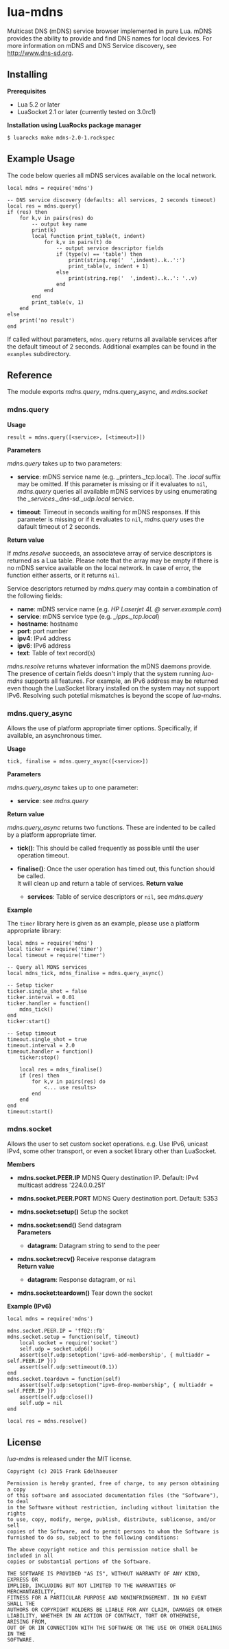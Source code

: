 # lua-mdns

Multicast DNS (mDNS) service browser implemented in pure Lua. mDNS provides the ability to provide and find DNS names for local devices. For more information on mDNS and DNS Service discovery, see <http://www.dns-sd.org>.


## Installing

**Prerequisites**

* Lua 5.2 or later
* LuaSocket 2.1 or later (currently tested on 3.0rc1)

**Installation using LuaRocks package manager**

    $ luarocks make mdns-2.0-1.rockspec


## Example Usage

The code below queries all mDNS services available on the local network.

    local mdns = require('mdns')

    -- DNS service discovery (defaults: all services, 2 seconds timeout)
    local res = mdns.query()
    if (res) then
        for k,v in pairs(res) do
            -- output key name
            print(k)
            local function print_table(t, indent)
                for k,v in pairs(t) do
                    -- output service descriptor fields
                    if (type(v) == 'table') then
                        print(string.rep('  ',indent)..k..':')
                        print_table(v, indent + 1)
                    else
                        print(string.rep('  ',indent)..k..': '..v)
                    end
                end
            end
            print_table(v, 1)
        end
    else
        print('no result')
    end

If called without parameters, `mdns.query` returns all available services after the default timeout of 2 seconds. Additional examples can be found in the `examples` subdirectory.


## Reference

The module exports _mdns.query_, mdns.query_async, and _mdns.socket_


### mdns.query

**Usage**

    result = mdns.query([<service>, [<timeout>]])


**Parameters**

_mdns.query_ takes up to two parameters:

* **service**: mDNS service name (e.g. \_printers.\_tcp.local). The _.local_ suffix may be omitted. If this parameter is missing or if it evaluates to `nil`, _mdns.query_ queries all available mDNS services by using enumerating the *\_services.\_dns-sd.\_udp.local* service.

* **timeout**: Timeout in seconds waiting for mDNS responses. If this parameter is missing or if it evaluates to `nil`, _mdns.query_ uses the dafault timeout of 2 seconds.


**Return value**

If _mdns\.resolve_ succeeds, an associateve array of service descriptors is returned as a Lua table. Please note that the array may be empty if there is no mDNS service available on the local network. In case of error, the function either asserts, or it returns `nil`.

Service descriptors returned by _mdns.query_ may contain a combination of the following fields:

* **name**: mDNS service name (e.g. _HP Laserjet 4L @ server.example.com_)
* **service**: mDNS service type (e.g. _\_ipps.\_tcp.local_)
* **hostname**: hostname
* **port**: port number
* **ipv4**: IPv4 address
* **ipv6**: IPv6 address
* **text**: Table of text record(s)

_mdns\.resolve_ returns whatever information the mDNS daemons provide. The presence of certain fields doesn't imply that the system running _lua-mdns_ supports all features. For example, an IPv6 address may be returned even though the LuaSocket library installed on the system may not support IPv6. Resolving such potetial mismatches is beyond the scope of _lua-mdns_.

### mdns.query_async

Allows the use of platform appropriate timer options. Specifically, if available, an asynchronous timer.

**Usage**

    tick, finalise = mdns.query_async([<service>])

**Parameters**

_mdns.query_async_ takes up to one parameter:

* **service**: see _mdns.query_

**Return value**

_mdns.query_async_ returns two functions. These are indented to be called by a platform appropriate timer.

* **tick()**: This should be called frequently as possible until the user operation timeout.

* **finalise()**: Once the user operation has timed out, this function should be called.\
It will clean up and return a table of services.
**Return value**
    * **services**: Table of service descriptors or `nil`, see _mdns.query_

**Example**

The `timer` library here is given as an example, please use a platform appropriate library:

    local mdns = require('mdns')
    local ticker = require('timer')
    local timeout = require('timer')

    -- Query all MDNS services
    local mdns_tick, mdns_finalise = mdns.query_async()

    -- Setup ticker
    ticker.single_shot = false
    ticker.interval = 0.01
    ticker.handler = function()
        mdns_tick()
    end
    ticker:start()

    -- Setup timeout
    timeout.single_shot = true
    timeout.interval = 2.0
    timeout.handler = function()
        ticker:stop()

        local res = mdns_finalise()
        if (res) then
            for k,v in pairs(res) do
                <... use results>
            end
        end
    end
    timeout:start()

### mdns.socket

Allows the user to set custom socket operations.
e.g. Use IPv6, unicast IPv4, some other transport, or even a socket library other than LuaSocket.

**Members**

* **mdns.socket.PEER.IP**
    MDNS Query destination IP.
    Default: IPv4 multicast address '224.0.0.251'

* **mdns.socket.PEER.PORT**
    MDNS Query destination port.
    Default: 5353

* **mdns.socket:setup()**
    Setup the socket

* **mdns.socket:send()**
    Send datagram\
    **Parameters**
    * **datagram**: Datagram string to send to the peer

* **mdns.socket:recv()**
    Receive response datagram\
    **Return value**
    * **datagram**: Response datagram, or `nil`

* **mdns.socket:teardown()**
    Tear down the socket

**Example (IPv6)**

    local mdns = require('mdns')

    mdns.socket.PEER.IP = 'ff02::fb'
    mdns.socket.setup = function(self, timeout)
        local socket = require('socket')
        self.udp = socket.udp6()
        assert(self.udp:setoption('ipv6-add-membership', { multiaddr = self.PEER.IP }))
        assert(self.udp:settimeout(0.1))
    end
    mdns.socket.teardown = function(self)
        assert(self.udp:setoption("ipv6-drop-membership", { multiaddr = self.PEER.IP }))
        assert(self.udp:close())
        self.udp = nil
    end

    local res = mdns.resolve()


## License

_lua-mdns_ is released under the MIT license.


    Copyright (c) 2015 Frank Edelhaeuser

    Permission is hereby granted, free of charge, to any person obtaining a copy
    of this software and associated documentation files (the "Software"), to deal
    in the Software without restriction, including without limitation the rights
    to use, copy, modify, merge, publish, distribute, sublicense, and/or sell
    copies of the Software, and to permit persons to whom the Software is
    furnished to do so, subject to the following conditions:

    The above copyright notice and this permission notice shall be included in all
    copies or substantial portions of the Software.

    THE SOFTWARE IS PROVIDED "AS IS", WITHOUT WARRANTY OF ANY KIND, EXPRESS OR
    IMPLIED, INCLUDING BUT NOT LIMITED TO THE WARRANTIES OF MERCHANTABILITY,
    FITNESS FOR A PARTICULAR PURPOSE AND NONINFRINGEMENT. IN NO EVENT SHALL THE
    AUTHORS OR COPYRIGHT HOLDERS BE LIABLE FOR ANY CLAIM, DAMAGES OR OTHER
    LIABILITY, WHETHER IN AN ACTION OF CONTRACT, TORT OR OTHERWISE, ARISING FROM,
    OUT OF OR IN CONNECTION WITH THE SOFTWARE OR THE USE OR OTHER DEALINGS IN THE
    SOFTWARE.
